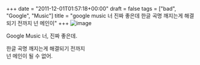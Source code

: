 +++
date = "2011-12-01T01:57:18+00:00"
draft = false
tags = ["bad", "Google", "Music"]
title = "google music 너 진짜 좋은데 한글 곡명 깨지는게 해결되기 전까지 넌 메인이"
+++
![image](/tumblr_img/2011-12-01-google-music-/97f9279238ab6889991142406818fe99840ed18145dd6c05c455b440fb02c085.png)



Google Music 너, 진짜 좋은데.

한글 곡명 깨지는게 해결되기 전까지  
넌 메인이 될 수 없어. 
